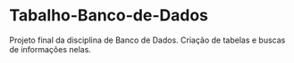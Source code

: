 # Tabalho-Banco-de-Dados

Projeto final da disciplina de Banco de Dados.
Criação de tabelas e buscas de informações nelas.
